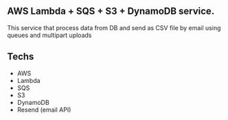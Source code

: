 ## AWS Lambda + SQS + S3 + DynamoDB service.

This service that process data from DB and send as CSV file by email using queues and multipart uploads

## Techs

- AWS
- Lambda
- SQS
- S3
- DynamoDB
- Resend (email API)
